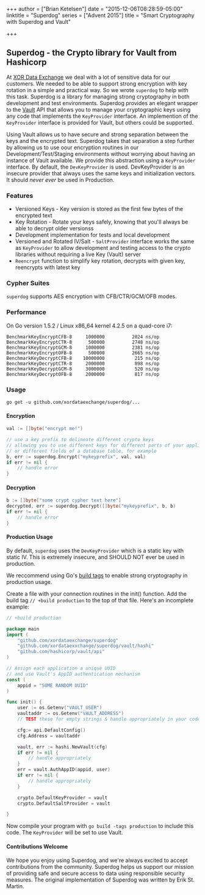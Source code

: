 +++
author = ["Brian Ketelsen"]
date = "2015-12-06T08:28:59-05:00"
linktitle = "Superdog"
series = ["Advent 2015"]
title = "Smart Cryptography with Superdog and Vault"

+++

## Superdog - the Crypto library for Vault from Hashicorp

At [XOR Data Exchange](http://xor.exchange) we deal with a lot of sensitive data for our customers.  We needed to be able to support strong encryption with key rotation in a simple and practical way.  So we wrote `superdog` to help with this task. Superdog is a library for managing strong cryptography in both development and test environments.  Superdog provides an elegant wrapper to the [Vault](https://www.vaultproject.io) API that allows you to manage your cryptographic keys using any code that implements the `KeyProvider` interface.  An implemention of the `KeyProvider` interface is provided for Vault, but others could be supported.

Using Vault allows us to have secure and strong separation between the keys and the encrypted text.  Superdog takes that separation a step further by allowing us to use oour encryption routines in our Development/Test/Staging environments without worrying about having an instance of Vault available.  We provide this abstraction using a `KeyProvider` interface.  By default, the `DevKeyProvider` is used.  DevKeyProvider is an insecure provider that always uses the same keys and initialization vectors.  It should *never ever* be used in Production.

### Features

-  Versioned Keys - Key version is stored as the first few bytes of the encrypted text
-  Key Rotation - Rotate your keys safely, knowing that you'll always be able to decrypt older versionss
-  Development implementation for tests and local development
-  Versioned and Rotated IV/Salt - `SaltProvider` interface works the same as `KeyProvider` to allow development and testing access to the crypto libraries without requiring a live Key (Vault) server
-  `Reencrypt` function to simplify key rotation, decrypts with given key, reencrypts with latest key

### Cypher Suites

`superdog` supports AES encryption with CFB/CTR/GCM/OFB modes.


### Performance

On Go version 1.5.2 / Linux x86_64 kernel 4.2.5 on a quad-core i7:

```
BenchmarkKeyEncryptCFB-8	 1000000	      2024 ns/op
BenchmarkKeyEncryptCTR-8	  500000	      2748 ns/op
BenchmarkKeyEncryptGCM-8	 1000000	      2381 ns/op
BenchmarkKeyEncryptOFB-8	  500000	      2665 ns/op
BenchmarkKeyDecryptCFB-8	10000000	       215 ns/op
BenchmarkKeyDecryptCTR-8	 2000000	       898 ns/op
BenchmarkKeyDecryptGCM-8	 3000000	       520 ns/op
BenchmarkKeyDecryptOFB-8	 2000000	       817 ns/op
```

### Usage

`go get -u github.com/xordataexchange/superdog/...`

#### Encryption
```go
val := []byte("encrypt me!")

// use a key prefix to delineate different crypto keys
// allowing you to use different keys for different parts of your application
// or different fields of a database table, for example
b, err := superdog.Encrypt("mykeyprefix", val, val)
if err != nil {
	// handle error
}
```
#### Decryption
```go
b := []byte["some crypt cypher text here"]
decrypted, err := superdog.Decrypt([]byte("mykeyprefix", b, b)
if err != nil {
	// handle error
}

```

#### Production Usage
By default, `superdog` uses the `DevKeyProvider` which is a static key with static IV.  This is extremely insecure, and SHOULD NOT ever be used in production.

We reccommend using Go's [build tags](https://golang.org/pkg/go/build/) to enable strong cryptography in production usage.

Create a file with your connection routines in the init() function.  Add the build tag `// +build production` to the top of that file.  Here's an incomplete example:

```go
// +build production

package main
import (
	"github.com/xordataexchange/superdog"
	"github.com/xordataexxchange/superdog/vault/hashi"
	"github.com/hashicorp/vault/api"
)

// Assign each application a unique UUID
// and use Vault's AppID authentication mechanism
const (
	appid = "SOME RANDOM UUID"
)

func init() {
	user := os.Getenv("VAULT_USER")
	vaultaddr := os.Getenv("VAULT_ADDRESS")
	// TEST these for empty strings & handle appropriately in your code

	cfg:= api.DefaultConfig()
	cfg.Address = vaultaddr

	vault, err := hashi.NewVault(cfg)
	if err != nil {
		// handle appropriately
	}
	err = vault.AuthAppID(appid, user)
	if err != nil {
		// handle appropriately
	}

	crypto.DefaultKeyProvider = vault
	crypto.DefaultSaltProvider = vault

}

```
Now compile your program with `go build -tags production` to include this code.  The `KeyProvider` will be set to use Vault.

#### Contributions Welcome
We hope you enjoy using Superdog, and we're always excited to accept contributions from the community.  Superdog helps us support our mission of providing safe and secure access to data using responsible security measures.  The original implementation of Superdog was written by Erik St. Martin.
